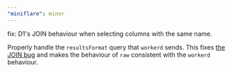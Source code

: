 ```yaml
---
"miniflare": minor
---
```


fix: D1's JOIN behaviour when selecting columns with the same name.

Properly handle the `resultsFormat` query that `workerd` sends. This fixes [the JOIN bug](https://github.com/cloudflare/workers-sdk/issues/3160) and makes the behaviour of `raw` consistent with the `workerd` behaviour.


